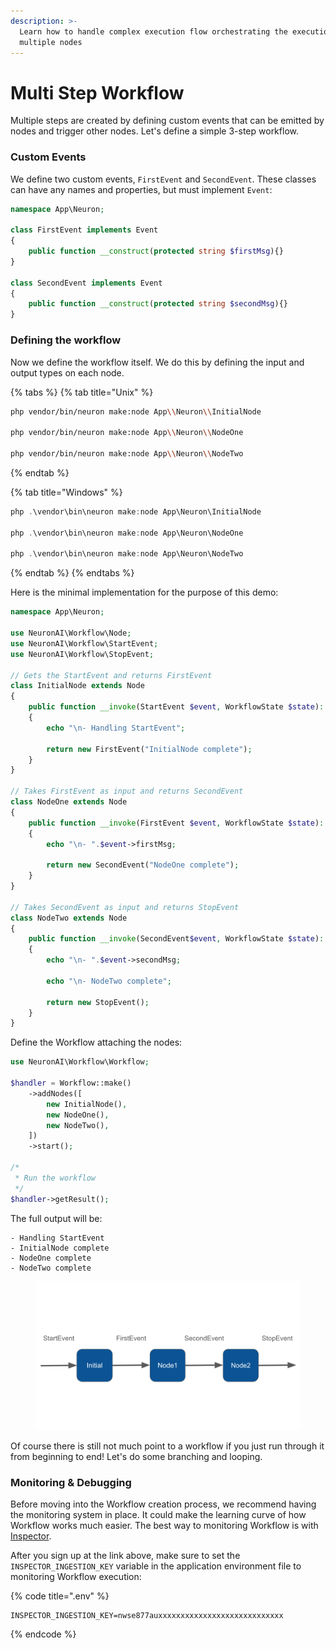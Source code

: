 ```yaml
---
description: >-
  Learn how to handle complex execution flow orchestrating the execution of
  multiple nodes
---
```


# Multi Step Workflow

Multiple steps are created by defining custom events that can be emitted by nodes and trigger other nodes. Let's define a simple 3-step workflow.

### Custom Events

We define two custom events, `FirstEvent` and `SecondEvent`. These classes can have any names and properties, but must implement `Event`:

```php
namespace App\Neuron;

class FirstEvent implements Event 
{
    public function __construct(protected string $firstMsg){}
}

class SecondEvent implements Event 
{
    public function __construct(protected string $secondMsg){}
}
```

### Defining the workflow

Now we define the workflow itself. We do this by defining the input and output types on each node.

{% tabs %}
{% tab title="Unix" %}
```bash
php vendor/bin/neuron make:node App\\Neuron\\InitialNode

php vendor/bin/neuron make:node App\\Neuron\\NodeOne

php vendor/bin/neuron make:node App\\Neuron\\NodeTwo
```
{% endtab %}

{% tab title="Windows" %}
```powershell
php .\vendor\bin\neuron make:node App\Neuron\InitialNode

php .\vendor\bin\neuron make:node App\Neuron\NodeOne

php .\vendor\bin\neuron make:node App\Neuron\NodeTwo
```
{% endtab %}
{% endtabs %}

Here is the minimal implementation for the purpose of this demo:

```php
namespace App\Neuron;

use NeuronAI\Workflow\Node;
use NeuronAI\Workflow\StartEvent;
use NeuronAI\Workflow\StopEvent;

// Gets the StartEvent and returns FirstEvent
class InitialNode extends Node
{
    public function __invoke(StartEvent $event, WorkflowState $state): FirstEvent
    {
        echo "\n- Handling StartEvent";
        
        return new FirstEvent("InitialNode complete");
    }
}

// Takes FirstEvent as input and returns SecondEvent
class NodeOne extends Node
{
    public function __invoke(FirstEvent $event, WorkflowState $state): SecondEvent
    {
        echo "\n- ".$event->firstMsg;
        
        return new SecondEvent("NodeOne complete");
    }
}

// Takes SecondEvent as input and returns StopEvent
class NodeTwo extends Node
{
    public function __invoke(SecondEvent$event, WorkflowState $state): StopEvent
    {
        echo "\n- ".$event->secondMsg;
        
        echo "\n- NodeTwo complete";
        
        return new StopEvent();
    }
}
```

Define the Workflow attaching the nodes:

```php
use NeuronAI\Workflow\Workflow;

$handler = Workflow::make()
    ->addNodes([
        new InitialNode(),
        new NodeOne(),
        new NodeTwo(),
    ])
    ->start();

/*
 * Run the workflow
 */
$handler->getResult();
```

The full output will be:

```
- Handling StartEvent
- InitialNode complete
- NodeOne complete
- NodeTwo complete
```

<figure><img src="../.gitbook/assets/workflow-multi-steps.png" alt=""><figcaption></figcaption></figure>

Of course there is still not much point to a workflow if you just run through it from beginning to end! Let's do some branching and looping.

### Monitoring & Debugging

Before moving into the Workflow creation process, we recommend having the monitoring system in place. It could make the learning curve of how Workflow works much easier. The best way to monitoring Workflow is with [Inspector](https://inspector.dev/).

After you sign up at the link above, make sure to set the `INSPECTOR_INGESTION_KEY` variable in the application environment file to monitoring Workflow execution:

{% code title=".env" %}
```
INSPECTOR_INGESTION_KEY=nwse877auxxxxxxxxxxxxxxxxxxxxxxxxxxxx
```
{% endcode %}
